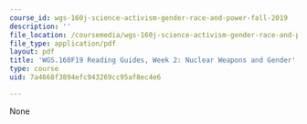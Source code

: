 ```yaml
---
course_id: wgs-160j-science-activism-gender-race-and-power-fall-2019
description: ''
file_location: /coursemedia/wgs-160j-science-activism-gender-race-and-power-fall-2019/7a4668f3894efc943269cc95af8ec4e6_MITWGS_160F19_Wk2ReadingGuide.pdf
file_type: application/pdf
layout: pdf
title: 'WGS.160F19 Reading Guides, Week 2: Nuclear Weapons and Gender'
type: course
uid: 7a4668f3894efc943269cc95af8ec4e6

---
```

None